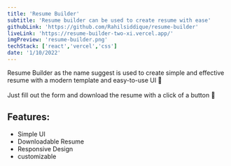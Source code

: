 ```yaml
---
title: 'Resume Builder'
subtitle: 'Resume builder can be used to create resume with ease'
githubLink: 'https://github.com/Rahilsiddique/resume-builder'
liveLink: 'https://resume-builder-two-xi.vercel.app/'
imgPreview: 'resume-builder.png'
techStack: ['react','vercel','css']
date: '1/10/2022'
---
```


Resume Builder as the name suggest is used to create simple and effective resume with a modern template and easy-to-use UI 🌵 <br><br> Just fill out the form and download the resume with a click of a button 📠
## Features:
- Simple UI
- Downloadable Resume 
- Responsive Design 
- customizable 

